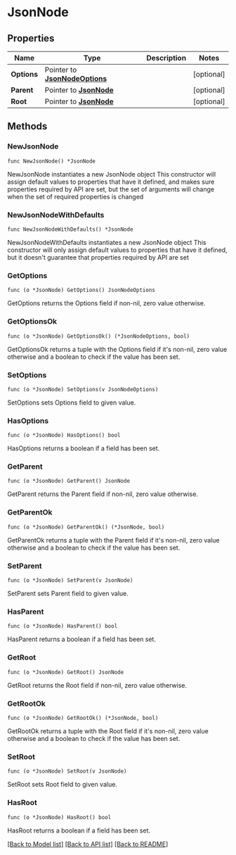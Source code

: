 # JsonNode

## Properties

Name | Type | Description | Notes
------------ | ------------- | ------------- | -------------
**Options** | Pointer to [**JsonNodeOptions**](JsonNodeOptions.md) |  | [optional] 
**Parent** | Pointer to [**JsonNode**](JsonNode.md) |  | [optional] 
**Root** | Pointer to [**JsonNode**](JsonNode.md) |  | [optional] 

## Methods

### NewJsonNode

`func NewJsonNode() *JsonNode`

NewJsonNode instantiates a new JsonNode object
This constructor will assign default values to properties that have it defined,
and makes sure properties required by API are set, but the set of arguments
will change when the set of required properties is changed

### NewJsonNodeWithDefaults

`func NewJsonNodeWithDefaults() *JsonNode`

NewJsonNodeWithDefaults instantiates a new JsonNode object
This constructor will only assign default values to properties that have it defined,
but it doesn't guarantee that properties required by API are set

### GetOptions

`func (o *JsonNode) GetOptions() JsonNodeOptions`

GetOptions returns the Options field if non-nil, zero value otherwise.

### GetOptionsOk

`func (o *JsonNode) GetOptionsOk() (*JsonNodeOptions, bool)`

GetOptionsOk returns a tuple with the Options field if it's non-nil, zero value otherwise
and a boolean to check if the value has been set.

### SetOptions

`func (o *JsonNode) SetOptions(v JsonNodeOptions)`

SetOptions sets Options field to given value.

### HasOptions

`func (o *JsonNode) HasOptions() bool`

HasOptions returns a boolean if a field has been set.

### GetParent

`func (o *JsonNode) GetParent() JsonNode`

GetParent returns the Parent field if non-nil, zero value otherwise.

### GetParentOk

`func (o *JsonNode) GetParentOk() (*JsonNode, bool)`

GetParentOk returns a tuple with the Parent field if it's non-nil, zero value otherwise
and a boolean to check if the value has been set.

### SetParent

`func (o *JsonNode) SetParent(v JsonNode)`

SetParent sets Parent field to given value.

### HasParent

`func (o *JsonNode) HasParent() bool`

HasParent returns a boolean if a field has been set.

### GetRoot

`func (o *JsonNode) GetRoot() JsonNode`

GetRoot returns the Root field if non-nil, zero value otherwise.

### GetRootOk

`func (o *JsonNode) GetRootOk() (*JsonNode, bool)`

GetRootOk returns a tuple with the Root field if it's non-nil, zero value otherwise
and a boolean to check if the value has been set.

### SetRoot

`func (o *JsonNode) SetRoot(v JsonNode)`

SetRoot sets Root field to given value.

### HasRoot

`func (o *JsonNode) HasRoot() bool`

HasRoot returns a boolean if a field has been set.


[[Back to Model list]](../README.md#documentation-for-models) [[Back to API list]](../README.md#documentation-for-api-endpoints) [[Back to README]](../README.md)



